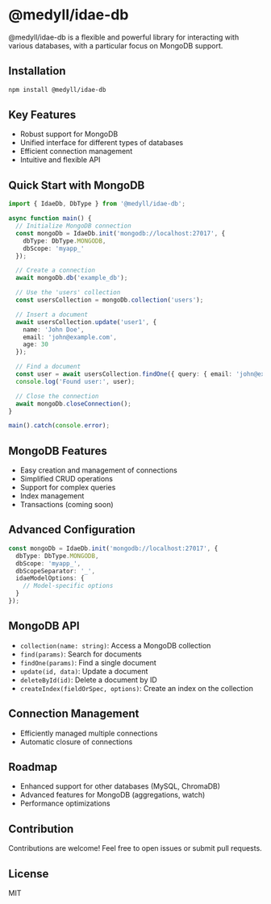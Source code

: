 
# @medyll/idae-db

@medyll/idae-db is a flexible and powerful library for interacting with various databases, with a particular focus on MongoDB support.

## Installation

```bash
npm install @medyll/idae-db
```

## Key Features

- Robust support for MongoDB
- Unified interface for different types of databases
- Efficient connection management
- Intuitive and flexible API

## Quick Start with MongoDB

```typescript
import { IdaeDb, DbType } from '@medyll/idae-db';

async function main() {
  // Initialize MongoDB connection
  const mongoDb = IdaeDb.init('mongodb://localhost:27017', {
    dbType: DbType.MONGODB,
    dbScope: 'myapp_'
  });

  // Create a connection
  await mongoDb.db('example_db');

  // Use the 'users' collection
  const usersCollection = mongoDb.collection('users');

  // Insert a document
  await usersCollection.update('user1', {
    name: 'John Doe',
    email: 'john@example.com',
    age: 30
  });

  // Find a document
  const user = await usersCollection.findOne({ query: { email: 'john@example.com' } });
  console.log('Found user:', user);

  // Close the connection
  await mongoDb.closeConnection();
}

main().catch(console.error);
```

## MongoDB Features

- Easy creation and management of connections
- Simplified CRUD operations
- Support for complex queries
- Index management
- Transactions (coming soon)

## Advanced Configuration

```typescript
const mongoDb = IdaeDb.init('mongodb://localhost:27017', {
  dbType: DbType.MONGODB,
  dbScope: 'myapp_',
  dbScopeSeparator: '_',
  idaeModelOptions: {
    // Model-specific options
  }
});
```

## MongoDB API

- `collection(name: string)`: Access a MongoDB collection
- `find(params)`: Search for documents
- `findOne(params)`: Find a single document
- `update(id, data)`: Update a document
- `deleteById(id)`: Delete a document by ID
- `createIndex(fieldOrSpec, options)`: Create an index on the collection

## Connection Management

- Efficiently managed multiple connections
- Automatic closure of connections

## Roadmap

- Enhanced support for other databases (MySQL, ChromaDB)
- Advanced features for MongoDB (aggregations, watch)
- Performance optimizations

## Contribution

Contributions are welcome! Feel free to open issues or submit pull requests.

## License

MIT
